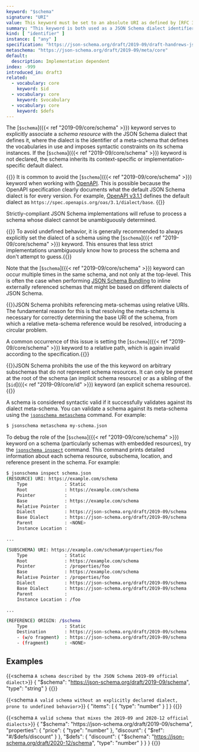 ```yaml
---
keyword: "$schema"
signature: "URI"
value: This keyword must be set to an absolute URI as defined by [RFC 3986](https://www.rfc-editor.org/info/rfc3986)
summary: "This keyword is both used as a JSON Schema dialect identifier and as a reference to a JSON Schema which describes the set of valid schemas written for this particular dialect."
kind: [ "identifier" ]
instance: [ "any" ]
specification: "https://json-schema.org/draft/2019-09/draft-handrews-json-schema-02#rfc.section.8.1.1"
metaschema: "https://json-schema.org/draft/2019-09/meta/core"
default:
  description: Implementation dependent
index: -999
introduced_in: draft3
related:
  - vocabulary: core
    keyword: $id
  - vocabulary: core
    keyword: $vocabulary
  - vocabulary: core
    keyword: $defs
---
```


The [`$schema`]({{< ref "2019-09/core/schema" >}}) keyword serves to explicitly
associate a _schema resource_ with the JSON Schema dialect that defines it,
where the dialect is the identifier of a meta-schema that defines the
vocabularies in use and imposes syntactic constraints on its schema instances.
If the [`$schema`]({{< ref "2019-09/core/schema" >}}) keyword is not declared,
the schema inherits its context-specific or implementation-specific default
dialect.

{{<learning-more>}} It is common to avoid the [`$schema`]({{< ref
"2019-09/core/schema" >}}) keyword when working with
[OpenAPI](https://www.openapis.org). This is possible because the OpenAPI
specification clearly documents what the default JSON Schema dialect is for
every version. For example, [OpenAPI
v3.1.1](https://spec.openapis.org/oas/latest.html#json-schema-keywords) defines
the default dialect as `https://spec.openapis.org/oas/3.1/dialect/base`.
{{</learning-more>}}

Strictly-compliant JSON Schema implementations will refuse to process a schema
whose dialect cannot be unambiguously determined.

{{<best-practice>}} To avoid undefined behavior, it is generally recommended to
always explicitly set the dialect of a schema using the [`$schema`]({{< ref
"2019-09/core/schema" >}}) keyword. This ensures that less strict
implementations unambiguously know how to process the schema and don't attempt
to guess.{{</best-practice>}}

Note that the [`$schema`]({{< ref "2019-09/core/schema" >}}) keyword can occur
multiple times in the same schema, and not only at the top-level. This is often
the case when performing [JSON Schema
Bundling](https://github.com/sourcemeta/jsonschema/blob/main/docs/bundle.markdown)
to inline externally referenced schemas that might be based on different
dialects of JSON Schema.

{{<common-pitfall>}}JSON Schema prohibits referencing meta-schemas using
relative URIs. The fundamental reason for this is that resolving the
meta-schema is necessary for correctly determining the base URI of the schema,
from which a relative meta-schema reference would be resolved, introducing a
circular problem.

A common occurrence of this issue is setting the [`$schema`]({{< ref
"2019-09/core/schema" >}}) keyword to a relative path, which is again invalid
according to the specification.{{</common-pitfall>}}

{{<common-pitfall>}}JSON Schema prohibits the use of the this keyword on
arbitrary subschemas that do not represent schema resources. It can only be
present at the root of the schema (an implicit schema resource) or as a sibling
of the [`$id`]({{< ref "2019-09/core/id" >}}) keyword (an explicit schema
resource).{{</common-pitfall>}}

A schema is considered syntactic valid if it successfully validates against its
dialect meta-schema. You can validate a schema against its meta-schema using
the [`jsonschema
metaschema`](https://github.com/sourcemeta/jsonschema/blob/main/docs/metaschema.markdown)
command.  For example:

```sh
$ jsonschema metaschema my-schema.json
```

To debug the role of the [`$schema`]({{< ref "2019-09/core/schema" >}})
keyword on a schema (particularly schemas with embedded resources), try the
[`jsonschema
inspect`](https://github.com/sourcemeta/jsonschema/blob/main/docs/inspect.markdown)
command. This command prints detailed information about each schema resource,
subschema, location, and reference present in the schema. For example:

```sh
$ jsonschema inspect schema.json
(RESOURCE) URI: https://example.com/schema
    Type              : Static
    Root              : https://example.com/schema
    Pointer           :
    Base              : https://example.com/schema
    Relative Pointer  :
    Dialect           : https://json-schema.org/draft/2019-09/schema
    Base Dialect      : https://json-schema.org/draft/2019-09/schema
    Parent            : <NONE>
    Instance Location :

...

(SUBSCHEMA) URI: https://example.com/schema#/properties/foo
    Type              : Static
    Root              : https://example.com/schema
    Pointer           : /properties/foo
    Base              : https://example.com/schema
    Relative Pointer  : /properties/foo
    Dialect           : https://json-schema.org/draft/2019-09/schema
    Base Dialect      : https://json-schema.org/draft/2019-09/schema
    Parent            :
    Instance Location : /foo

...

(REFERENCE) ORIGIN: /$schema
    Type              : Static
    Destination       : https://json-schema.org/draft/2019-09/schema
    - (w/o fragment)  : https://json-schema.org/draft/2019-09/schema
    - (fragment)      : <NONE>
```

## Examples

{{<schema `A schema described by the JSON Schema 2019-09 official dialect`>}}
{
  "$schema": "https://json-schema.org/draft/2019-09/schema",
  "type": "string"
}
{{</schema>}}

{{<schema `A valid schema without an explicitly declared dialect, prone to undefined behavior`>}}
{
  "items": [ { "type": "number" } ]
}
{{</schema>}}

{{<schema `A valid schema that mixes the 2019-09 and 2020-12 official dialects`>}}
{
  "$schema": "https://json-schema.org/draft/2019-09/schema",
  "properties": {
    "price": { "type": "number" },
    "discount": {
      "$ref": "#/$defs/discount"
    }
  },
  "$defs": {
    "discount": {
      "$schema": "https://json-schema.org/draft/2020-12/schema",
      "type": "number"
    }
  }
}
{{</schema>}}
